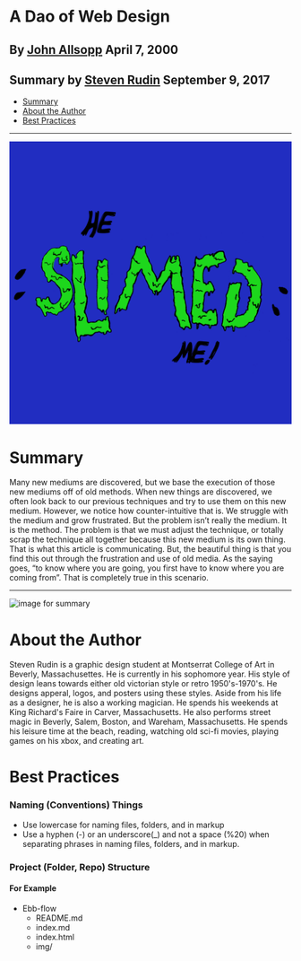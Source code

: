 # A Dao of Web Design
## By [John Allsopp](https://alistapart.com/author/johnallsopp) April 7, 2000

## Summary by [Steven Rudin](#about-the-author) September 9, 2017

- [Summary](#summary)
- [About the Author](#about-the-author)
- [Best Practices](#best-practices)

- - -

![image for summary](img/HeSlimedMe.jpg)

# Summary


Many new mediums are discovered, but we base the execution of those new mediums off of old methods. When new things are discovered, we often look back to our previous techniques and try to use them on this new medium. However, we notice how counter-intuitive that is. We struggle with the medium and grow frustrated. But the problem isn’t really the medium. It is the method. The problem is that we must adjust the technique, or totally scrap the technique all together because this new medium is its own thing. That is what this article is communicating. But, the beautiful thing is that you find this out through the frustration and use of old media. As the saying goes, “to know where you are going, you first have to know where you are coming from”. That is completely true in this scenario.


---

![image for summary](img/FullSizeRender(2).jpg)

# About the Author


Steven Rudin is a graphic design student at Montserrat College of Art in Beverly, Massachusettes. He is currently in his sophomore year. His style of design leans towards either old victorian style or retro 1950's-1970's. He designs apperal, logos, and posters using these styles. Aside from his life as a designer, he is also a working magician. He spends his weekends at King Richard's Faire in Carver, Massachusetts. He also performs street magic in Beverly, Salem, Boston, and Wareham, Massachusetts. He spends his leisure time at the beach, reading, watching old sci-fi movies, playing games on his xbox, and creating art.    
 
 

# Best Practices
### Naming (Conventions) Things

- Use lowercase for naming files, folders, and in markup
- Use a hyphen (-) or an underscore(_) and not a space (%20) when separating phrases in naming files, folders, and in markup.

### Project (Folder, Repo) Structure
#### For Example
- Ebb-flow
  - README.md
  - index.md
  - index.html
  - img/
